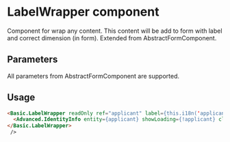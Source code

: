 # LabelWrapper component

Component for wrap any content. This content will be add to form with label and correct dimension (in form). Extended from AbstractFormComponent.

## Parameters

All parameters from AbstractFormComponent are supported.

## Usage

```html
<Basic.LabelWrapper readOnly ref="applicant" label={this.i18n('applicant')} componentSpan="col-sm-5">
  <Advanced.IdentityInfo entity={applicant} showLoading={!applicant} className="no-margin"/>
</Basic.LabelWrapper>
 />
```
